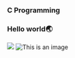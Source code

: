 ### C Programming
### Hello world🌏
![](https://em-content.zobj.net/thumbs/120/google/350/man-technologist_1f468-200d-1f4bb.png)
![This is an image](https://github.com/salimizel/alx-low_level_programming/blob/master/unnamed.png)
